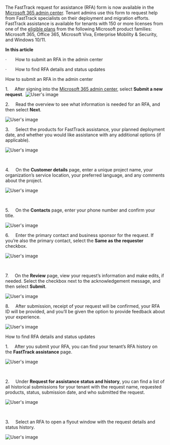 The FastTrack request for assistance (RFA) form is now available in the [Microsoft 365 admin center](file:///C:/Users/Ashley.Earle/AppData/Local/Microsoft/Windows/INetCache/Content.Outlook/QWA5MSNR/admin.microsoft.com). Tenant admins use this form to request help from FastTrack specialists on their deployment and migration efforts. FastTrack assistance is available for tenants with 150 or more licenses from one of the [eligible plans](/microsoft-365/fasttrack/eligibility) from the following Microsoft product families: Microsoft 365, Office 365, Microsoft Viva, Enterprise Mobility & Security, and Windows 10/11.

__In this article__

·       How to submit an RFA in the admin center

·       How to find RFA details and status updates

How to submit an RFA in the admin center

1.     After signing into the [Microsoft 365 admin center](https://go.microsoft.com/fwlink/?linkid=2226341), select __Submit a new request__.  ![User's image](media/request-fasttrack-assistance-microsoft-365/image.png)

2.     Read the overview to see what information is needed for an RFA, and then select __Next__.

![User's image](media/request-fasttrack-assistance-microsoft-365/image1.png)

  
  
3.     Select the products for FastTrack assistance, your planned deployment date, and whether you would like assistance with any additional options (if applicable). 

![User's image](image2.png)

 

4.     On the __Customer details__ page, enter a unique project name, your organization’s service location, your preferred language, and any comments about the project.

![User's image](image3.png)

 

5.     On the __Contacts__ page, enter your phone number and confirm your title.

![User's image](image4.png)

6.     Enter the primary contact and business sponsor for the request. If you’re also the primary contact, select the __Same as the requester__ checkbox.

![User's image](image5.png)

 

7.     On the __Review__ page, view your request’s information and make edits, if needed. Select the checkbox next to the acknowledgement message, and then select __Submit__. 

![User's image](image6.png)

8.     After submission, receipt of your request will be confirmed, your RFA ID will be provided, and you’ll be given the option to provide feedback about your experience.

![User's image](image7.png)

How to find RFA details and status updates

1.     After you submit your RFA, you can find your tenant’s RFA history on the __FastTrack assistance__ page.

![User's image](image8.png)

 

2.     Under __Request for assistance status and history__, you can find a list of all historical submissions for your tenant with the request name, requested products, status, submission date, and who submitted the request.

![User's image](image9.png)

 

3.     Select an RFA to open a flyout window with the request details and status history.

![User's image](image10.png)


